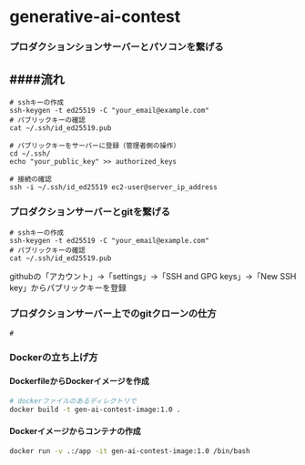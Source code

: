 # generative-ai-contest
### プロダクションションサーバーとパソコンを繋げる
####流れ
- 
```bash(on local)
# sshキーの作成
ssh-keygen -t ed25519 -C "your_email@example.com"
# パブリックキーの確認
cat ~/.ssh/id_ed25519.pub
```
```bash(on server)
# パブリックキーをサーバーに登録（管理者側の操作）
cd ~/.ssh/
echo "your_public_key" >> authorized_keys
```
```bash(on local)
# 接続の確認
ssh -i ~/.ssh/id_ed25519 ec2-user@server_ip_address
```
### プロダクションサーバーとgitを繋げる
```bash(on server)
# sshキーの作成
ssh-keygen -t ed25519 -C "your_email@example.com"
# パブリックキーの確認
cat ~/.ssh/id_ed25519.pub
```
githubの「アカウント」->「settings」->「SSH and GPG keys」->「New SSH key」からパブリックキーを登録

### プロダクションサーバー上でのgitクローンの仕方
```bash(on server)
# 
```
### Dockerの立ち上げ方
#### DockerfileからDockerイメージを作成
```bash
# dockerファイルのあるディレクトリで
docker build -t gen-ai-contest-image:1.0 .
```
#### Dockerイメージからコンテナの作成
```bash
docker run -v .:/app -it gen-ai-contest-image:1.0 /bin/bash
```
